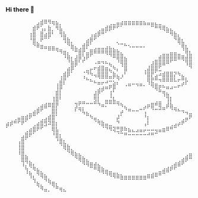 ### Hi there 👋

<pre>
⠀⠀⠀⠀⠀⠀⠀⠀⣠⣾⠿⠻⢶⣦⡀⠀⠀⠀⠀⠀⠀⠀⠀⠀⠀⠀⠀⢀⣀⣤⣴⣶⣶⣶⣶⣶⣦⣤⣤⣄⣀⠀⠀⠀⠀⠀⠀⠀⠀⠀⠀⠀⠀⠀⠀⠀⠀⠀⠀⠀⠀⠀⠀⠀⠀
⠀⠀⠀⠀⠀⠀⠀⣾⠟⢡⡄⣷⡀⠻⣧⠀⠀⠀⠀⠀⠀⠀⠀⠀⢀⣤⣾⡿⠟⠋⠁⠀⠀⠀⠀⠀⠀⠀⠉⠛⠻⢿⣦⣄⠀⠀⠀⠀⠀⠀⠀⠀⠀⠀⠀⠀⠀⠀⠀⠀⠀⠀⠀⠀⠀
⠀⠀⠀⠀⠀⠀⢰⣿⠀⣿⣴⣿⠃⠀⢻⣧⠀⠀⠀⠀⠀⠀⢠⣴⡿⠛⠁⠀⠀⠀⠀⠀⠀⠀⠀⠀⠀⠀⠀⠀⠀⠀⠉⠻⣷⡄⠀⠀⠀⠀⠀⠀⠀⠀⠀⠀⣴⡶⠿⠷⣶⣄⠀⠀⠀
⠀⠀⠀⠀⠀⠀⠘⣿⡀⠟⠉⠁⠀⠀⠀⢻⣷⡀⠀⠀⠀⣴⡿⠋⠀⠀⠀⠀⠀⡀⠀⠀⠀⠀⠀⠀⠀⠀⠀⠀⠀⠀⠀⠀⠙⣿⣆⠀⠀⠀⠀⠀⠀⠀⢀⣾⠋⠀⣴⡆⠈⢻⣆⠀⠀
⠀⠀⠀⠀⠀⠀⠀⠙⠿⣶⣤⣤⣤⣀⠀⠀⠙⣷⣄⢀⣾⡟⠁⢀⣀⣀⣠⣄⡀⠈⠉⠓⠢⠤⠤⠤⠄⠀⠀⠀⠀⠀⠀⠀⠀⠈⢿⣆⠀⠀⠀⠀⠀⢠⣾⠃⠀⢸⣿⡆⠀⠘⣿⠀⠀
⠀⠀⠀⠀⠀⠀⠀⠀⠀⠀⠀⠉⠉⠙⠻⣶⡄⠈⠛⣿⡟⣤⣿⠿⠿⠿⢿⣿⣿⣷⣄⠀⠀⠀⠀⠀⠀⠀⠀⠀⠀⣀⣀⣤⣤⣀⠈⢿⣆⠀⠀⢀⣰⡟⠁⠀⠀⠈⠙⠛⠂⢰⣿⠀⠀
⠀⠀⠀⠀⠀⠀⠀⠀⠀⠀⠀⠀⠀⠀⠀⠘⢿⡆⣼⡿⣱⠟⠁⠀⠀⠀⠀⠈⠛⢿⣿⣦⠀⠀⠀⠀⠀⠀⠀⣀⣾⣿⣿⣿⣿⠿⢿⣾⣿⡦⠶⠟⠉⠀⣀⣤⣤⣤⣤⣤⣴⡿⠃⠀⠀
⠀⠀⠀⠀⠀⠀⠀⠀⠀⠀⠀⠀⠀⠀⠀⠀⠈⣿⡿⠁⠁⠀⠀⠐⢛⣙⠓⢦⡀⠈⢻⣿⠀⠀⠀⠀⠀⢀⣼⣿⣿⠿⠛⠁⠀⠀⠀⠹⣿⣷⠀⢀⣴⠿⠋⠁⠀⠀⠀⠀⠀⠀⠀⠀⠀
⠀⠀⠀⠀⠀⠀⠀⠀⠀⠀⠀⠀⠀⠀⠀⢀⣾⡟⠀⠀⢀⣤⡖⠋⣿⣿⣿⢦⡙⠆⠀⡿⠀⠀⠀⠀⢠⣾⣿⡿⠥⢀⣀⣀⣀⡀⠀⠀⠈⢿⣷⡟⠁⠀⠀⠀⠀⠀⠀⠀⠀⠀⠀⠀⠀
⠀⠀⠀⠀⠀⠀⠀⠀⠀⠀⠀⠀⠀⠀⢠⣿⠟⠀⠀⠀⢠⡈⠙⠲⢿⣿⣿⣤⡿⣦⡰⠁⠀⠀⠀⠀⠈⣿⣏⣴⠚⣿⣿⣿⡎⠙⣦⡀⠀⠈⣿⣆⠀⠀⠀⠀⠀⠀⠀⠀⠀⠀⠀⠀⠀
⠀⠀⠀⠀⠀⠀⠀⠀⠀⠀⠀⠀⠀⢀⣾⡏⠀⠀⠀⠀⠀⠉⠓⠦⣤⡤⠴⠒⣢⡌⠀⠀⣀⣀⣀⣀⠀⢻⣯⣉⠙⠛⠛⠛⠓⠋⣩⡗⠀⠀⠘⣿⣆⠀⠀⠀⠀⠀⠀⠀⠀⠀⠀⠀⠀
⠀⠀⠀⠀⠀⠀⠀⠀⠀⠀⠀⠀⠀⢸⡿⠀⠀⠀⠀⠀⠀⠀⠀⠀⣠⣴⠶⠟⡿⠀⠀⠈⠉⠀⠈⠉⠁⠀⠙⢿⣟⠓⠶⠴⠒⠋⠁⠀⠀⠀⠀⠘⣿⡆⠀⠀⠀⠀⠀⠀⠀⠀⠀⠀⠀
⠀⠀⠀⠀⠀⠀⠀⠀⠀⠀⠀⠀⠀⣿⡇⠀⠀⠀⠀⠀⠀⠀⠀⣼⡟⠁⠀⢸⠁⠀⠀⠀⠀⠀⠀⠀⠀⠀⠀⠀⠉⢻⣦⠀⠀⠀⠀⠀⠀⠀⠀⠀⠘⣿⡀⠀⠀⠀⠀⠀⠀⠀⠀⠀⠀
⠀⠀⠀⠀⠀⠀⠀⠀⠀⠀⠀⠀⢸⣿⠃⠀⠀⠀⠀⣀⣀⠀⠀⣻⡇⠀⣤⣬⣧⣀⠀⠀⠀⠀⠀⠀⠀⠀⠀⢀⣀⠀⢹⡇⠀⠀⠀⠀⠀⠀⠀⠀⠀⢿⡇⠀⠀⠀⠀⠀⠀⠀⠀⠀⠀
⠀⠀⠀⠀⠀⠀⠀⠀⢀⣴⣾⠿⣿⡟⠀⠀⠀⠀⣹⣋⡉⠉⠉⠉⠙⠶⠍⠉⠉⠙⠳⣄⠀⠀⠀⠀⣠⡶⣿⠛⢿⣀⡾⣷⣀⠀⠀⠀⠀⠀⠀⠀⠀⢸⣷⣶⣦⡀⠀⠀⠀⠀⠀⠀⠀
⠀⠀⠀⠀⠀⠀⣀⣴⡿⠋⠀⠀⣿⡇⠀⠀⠀⠀⠃⠙⢧⣄⠀⠀⠀⠀⠀⠀⠀⠀⡴⠈⠛⠒⠒⠉⢡⠀⠈⠉⠉⠉⠀⠈⠙⠓⠲⢤⣀⠀⠀⠀⠀⣸⡇⠀⠹⣷⡄⠀⠀⠀⠀⠀⠀
⠀⠀⢀⣤⣶⣾⠟⠉⠀⢀⣠⣾⣿⠁⠀⠀⠀⠀⠀⠀⠀⠉⠳⣤⡀⠀⠀⠀⠀⡼⠁⠀⠀⠀⠀⠀⠘⡆⠀⠀⠀⠀⠀⠀⠀⠀⢀⣤⠟⢷⣄⠀⠀⣿⣷⡀⠀⠙⢿⣆⠀⠀⠀⠀⠀
⣴⡾⠛⠋⠟⠁⠀⢀⣴⣿⣻⠽⣿⡆⠀⠀⠀⠀⠀⠀⠀⠀⠀⠈⠻⣷⣤⣀⠀⠙⠀⠀⠀⠀⠀⠀⢠⠇⠀⠀⠀⠀⠀⢀⣠⡴⠟⠁⠀⠀⠈⠀⠀⣿⢿⣷⡀⠀⠀⠹⣿⢶⣦⣄⡀
⠁⠀⠀⠀⠀⢀⣴⣿⠟⠋⠀⠀⢿⣧⠀⠀⠀⠀⠀⠀⠀⠀⠀⠀⠀⠈⠙⠻⢽⣛⡿⠷⣦⣄⣠⣤⡤⠤⠤⢤⣤⣶⠿⠛⠉⠀⠀⠀⠀⠀⠀⠀⠀⣿⠷⣽⣧⠀⠀⠀⠈⠓⠈⠙⠛
⠀⠀⠀⠀⣠⣿⠟⠁⠀⠀⠀⠀⠘⣿⡆⠀⠀⠀⠀⠀⠀⠀⠀⠀⠀⠀⠀⠀⠀⠈⠉⠛⠒⠒⠒⠒⠒⠚⠛⠉⠀⠀⠀⠀⠀⠀⠀⠀⠀⠀⠀⠀⣸⡿⠀⠙⢿⣇⠀⠀⠀⠀⠀⠀⠀
⠀⠀⠀⢠⣿⠁⠀⠀⠀⠀⠀⠀⠀⠘⣿⣆⠀⠀⠀⠀⠀⠀⠀⠀⠀⠀⠀⠀⠀⠀⠀⠀⠀⠀⠀⠀⠀⠀⠀⠀⠀⠀⠀⠀⠀⠀⠀⠀⠀⠀⠀⣰⣿⠃⠀⠀⠀⢻⡄⠀⠀⠀⠀⠀⠀
⠀⠀⠀⢸⣿⠀⠀⠀⠀⠀⠀⠀⠀⠀⠈⢿⣷⡀⠀⠀⠀⠀⠀⠀⠀⠀⠀⠀⠀⠀⠀⠀⠀⠀⠀⠀⠀⠀⠀⠀⠀⠀⠀⠀⠀⠀⠀⠀⠀⢀⣴⡿⠃⠀⠀⠀⠀⠸⣿⠀⠀⠀⠀⠀⠀
⠀⠀⠀⠸⣿⡀⠀⠀⠀⠀⠀⠀⠀⠀⠀⠀⠙⢿⣦⣄⠀⠀⠀⠀⠀⠀⠀⠀⠀⠀⠀⠀⠀⠀⠀⠀⠀⠀⠀⠀⠀⠀⠀⠀⠀⠀⠀⢀⣤⣾⠟⠀⠀⠀⠀⠀⠀⢸⡟⠀⠀⠀⠀⠀⠀
⠀⠀⠀⠀⣿⣿⡀⠀⠀⠀⠀⠀⠀⠀⠀⠀⠀⠀⠙⢿⣷⣄⠀⠀⠀⠀⠀⠀⠀⠀⠀⠀⠀⠀⠀⠀⠀⠀⠀⠀⠀⠀⠀⠀⠀⢀⣴⡿⠛⠁⠀⠀⠀⠀⠀⠀⠀⣾⠁⠀⠀⠀⠀⠀⠀
⠀⠀⠀⠀⠸⡌⢿⣆⠀⠀⠀⠀⠀⠀⠀⠀⠀⠀⠀⠀⠙⠻⣿⣾⣦⡀⠀⠀⠀⠀⠀⠀⠀⠀⠀⠀⠀⠀⠀⠀⠀⠀⢀⣠⣾⠿⠋⠀⠀⠀⠀⠀⠀⠀⠀⠀⣸⡇⠀⠀⠀⠀⠀⠀⠀
⠀⠀⠀⠀⠀⢹⣄⠙⣷⣄⠀⠀⠀⠀⠀⠀⠀⠀⠀⠀⠀⠀⠀⠉⠻⢿⣶⣤⣀⡀⠀⠀⠀⠀⠀⠀⠀⠀⢀⣀⣤⣾⠿⠋⠁⠀⠀⠀⠀⠀⠀⠀⠀⠀⠀⣴⣿⠀⠀⠀⠀⠀⠀⠀⠀
⠀⠀⠀⠀⠀⠀⠹⣆⠈⠻⣷⡀⠀⠀⠀⠀⠀⠀⠀⠀⠀⠀⠀⠀⠀⠀⠈⠙⠻⠿⣷⣶⣶⣶⣶⣶⣶⠿⠿⠛⠉⠀⠀⠀⠀⠀⠀⠀⠀⠀⠀⠀⠀⠀⣼⣿⠃⠀⠀⠀⠀⠀⠀⠀⠀
⠀⠀⠀⠀⠀⠀⠀⠘⣦⡀⠈⠻⣶⡄⠀⠀⠀⠀⠀⠀⠀⠀⠀⠀⠀⠀⠀⠀⠀⠀⠀⠀⠀⠀⠀⠀⠀⠀⠀⠀⠀⠀⠀⠀⠀⠀⠀⠀⠀⠀⠀⠀⢀⡾⣱⠏⠀⠀⠀⠀⠀⠀⠀⠀⠀
⠀⠀⠀⠀⠀⠀⠀⠀⠈⠻⣤⡀⠈⠛⢶⣄⠀⠀⠀⠀⠀⠀⠀⠀⠀⠀⠀⠀⠀⠀⠀⠀⠀⠀⠀⠀⠀⠀⠀⠀⠀⠀⠀⠀⠀⠀⠀⠀⠀⠀⠀⣰⢟⣱⠏⠀⠀⠀⠀⠀⠀⠀⠀⠀⠀
</pre>

<!--
**VictoRPiles/VictoRPiles** is a ✨ _special_ ✨ repository because its `README.md` (this file) appears on your GitHub profile.

Here are some ideas to get you started:

- 🔭 I’m currently working on ...
- 🌱 I’m currently learning ...
- 👯 I’m looking to collaborate on ...
- 🤔 I’m looking for help with ...
- 💬 Ask me about ...
- 📫 How to reach me: ...
- 😄 Pronouns: ...
- ⚡ Fun fact: ...
-->
